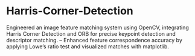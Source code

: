 # Harris-Corner-Detection
Engineered an image feature matching system using OpenCV, integrating Harris Corner Detection and ORB for precise keypoint detection and descriptor matching. – Enhanced feature correspondence accuracy by applying Lowe’s ratio test and visualized matches with matplotlib.
